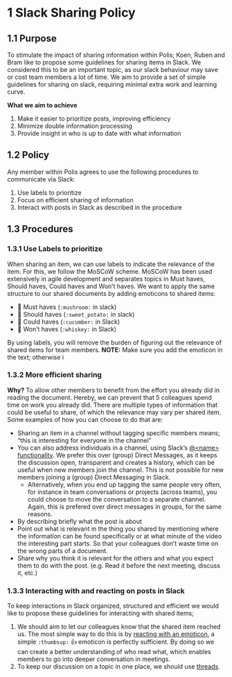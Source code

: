 # 1 Slack Sharing Policy 

## 1.1 Purpose 

To stimulate the impact of sharing information within Polis; Koen, Ruben and Bram like to propose some guidelines for sharing items in Slack. We considered this to be an important topic, as our slack behaviour may save or cost team members a lot of time. We aim to provide a set of simple guidelines for sharing on slack, requiring minimal extra work and learning curve.

**What we aim to achieve**

1) Make it easier to prioritize posts, improving efficiency
2) Minimize double information processing 
3) Provide insight in who is up to date with what information

## 1.2 Policy

Any member within Polis agrees to use the following procedures to communicate via Slack: 
1) Use labels to prioritize
2) Focus on efficient sharing of information
3) Interact with posts in Slack as described in the procedure

## 1.3 Procedures 
### 1.3.1 Use Labels to prioritize 

When sharing an item, we can use labels to indicate the relevance of the item. For this, we follow the MoSCoW scheme. MoSCoW has been used extensively in agile development and separates topics in Must haves, Should haves, Could haves and Won’t haves. We want to apply the same structure to our shared documents by adding emoticons to shared items:
 * :mushroom: Must haves (`:mushroom:` in slack)
 * :sweet_potato: Should haves (`:sweet_potato:` in slack)
 * :cucumber: Could haves (`:cucumber:` in Slack)
 * 🥃 Won’t haves (`:whiskey:` in Slack) 	

By using labels, you will remove the burden of figuring out the relevance of shared items for team members.
**NOTE:** Make sure you add the emoticon in the text; otherwise i

### 1.3.2 More efficient sharing
**Why?** To allow other members to benefit from the effort you already did in reading the document. Hereby, we can prevent that 5 colleagues spend time on work you already did. There are multiple types of information that could be useful to share, of which the relevance may vary per shared item. Some examples of how you can choose to do that are:

* Sharing an item in a channel without tagging specific members means; “this is interesting for everyone in the channel” 
* You can also address individuals in a channel, using Slack’s [@&lt;name> functionality](https://get.slack.help/hc/en-us/articles/205240127-Mention-a-member). We prefer this over (group) Direct Messages, as it keeps the discussion open, transparent and creates a history, which can be useful when new members join the channel. This is not possible for new members joining a (group) Direct Messaging in Slack. 
    * Alternatively, when you end up tagging the same people very often, for instance in team conversations or projects (across teams), you could choose to move the conversation to a separate channel. Again, this is prefered over direct messages in groups, for the same reasons.
* By describing briefly what the post is about
* Point out what is relevant in the thing you shared by mentioning where the information can be found specifically or at what minute of the video the interesting part starts. So that your colleagues don’t waste time on the wrong parts of a document.
* Share why you think it is relevant for the others and what you expect them to do with the post. (e.g. Read it before the next meeting, discuss it, etc.) 

### 1.3.3 Interacting with and reacting on posts in Slack
To keep interactions in Slack organized, structured and efficient we would like to propose these guidelines for interacting with shared items; 
1) We should aim to let our colleagues know that the shared item reached us. The most simple way to do this is by [reacting with an emoticon](https://get.slack.help/hc/en-us/articles/206870317-Emoji-reactions), a simple `:thumbsup:` 👍 emoticon is perfectly sufficient. By doing so we can create a better understanding of who read what, which enables members to go into deeper conversation in meetings.
2) To keep our discussion on a topic in one place, we should use [threads](https://get.slack.help/hc/en-us/articles/115000769927-Message-and-file-threads).
